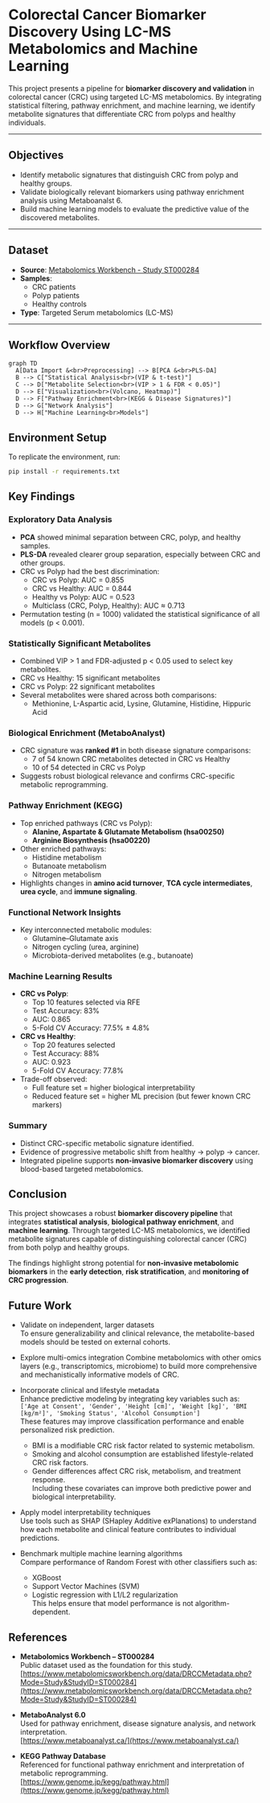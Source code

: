 # Colorectal Cancer Biomarker Discovery Using LC-MS Metabolomics and Machine Learning

This project presents a pipeline for **biomarker discovery and validation** in colorectal cancer (CRC) using targeted LC-MS metabolomics. By integrating statistical filtering, pathway enrichment, and machine learning, we identify metabolite signatures that differentiate CRC from polyps and healthy individuals.

---

## Objectives

- Identify metabolic signatures that distinguish CRC from polyp and healthy groups.
- Validate biologically relevant biomarkers using pathway enrichment analysis using Metaboanalst 6.
- Build machine learning models to evaluate the predictive value of the discovered metabolites.

---

## Dataset

- **Source**: [Metabolomics Workbench - Study ST000284](https://www.metabolomicsworkbench.org)
- **Samples**:
  - CRC patients
  - Polyp patients
  - Healthy controls
- **Type**: Targeted Serum metabolomics (LC-MS)

---

## Workflow Overview

```mermaid
graph TD
  A[Data Import &<br>Preprocessing] --> B[PCA &<br>PLS-DA]
  B --> C["Statistical Analysis<br>(VIP & t-test)"]
  C --> D["Metabolite Selection<br>(VIP > 1 & FDR < 0.05)"]
  D --> E["Visualization<br>(Volcano, Heatmap)"]
  D --> F["Pathway Enrichment<br>(KEGG & Disease Signatures)"]
  D --> G["Network Analysis"]
  D --> H["Machine Learning<br>Models"]
```



## Environment Setup

To replicate the environment, run:

```bash
pip install -r requirements.txt
```


## Key Findings

### Exploratory Data Analysis
- **PCA** showed minimal separation between CRC, polyp, and healthy samples.
- **PLS-DA** revealed clearer group separation, especially between CRC and other groups.
- CRC vs Polyp had the best discrimination:
  - CRC vs Polyp: AUC = 0.855
  - CRC vs Healthy: AUC = 0.844
  - Healthy vs Polyp: AUC = 0.523
  - Multiclass (CRC, Polyp, Healthy): AUC ≈ 0.713
- Permutation testing (n = 1000) validated the statistical significance of all models (p < 0.001).

### Statistically Significant Metabolites
- Combined VIP > 1 and FDR-adjusted p < 0.05 used to select key metabolites.
- CRC vs Healthy: 15 significant metabolites
- CRC vs Polyp: 22 significant metabolites
- Several metabolites were shared across both comparisons:
  - Methionine, L-Aspartic acid, Lysine, Glutamine, Histidine, Hippuric Acid

### Biological Enrichment (MetaboAnalyst)
- CRC signature was **ranked #1** in both disease signature comparisons:
  - 7 of 54 known CRC metabolites detected in CRC vs Healthy
  - 10 of 54 detected in CRC vs Polyp
- Suggests robust biological relevance and confirms CRC-specific metabolic reprogramming.

### Pathway Enrichment (KEGG)
- Top enriched pathways (CRC vs Polyp):
  - **Alanine, Aspartate & Glutamate Metabolism (hsa00250)**
  - **Arginine Biosynthesis (hsa00220)**
- Other enriched pathways:
  - Histidine metabolism
  - Butanoate metabolism
  - Nitrogen metabolism
- Highlights changes in **amino acid turnover**, **TCA cycle intermediates**, **urea cycle**, and **immune signaling**.

### Functional Network Insights
- Key interconnected metabolic modules:
  - Glutamine–Glutamate axis
  - Nitrogen cycling (urea, arginine)
  - Microbiota-derived metabolites (e.g., butanoate)

### Machine Learning Results
- **CRC vs Polyp**:
  - Top 10 features selected via RFE
  - Test Accuracy: 83%
  - AUC: 0.865
  - 5-Fold CV Accuracy: 77.5% ± 4.8%
- **CRC vs Healthy**:
  - Top 20 features selected
  - Test Accuracy: 88%
  - AUC: 0.923
  - 5-Fold CV Accuracy: 77.8%
- Trade-off observed:
  - Full feature set = higher biological interpretability
  - Reduced feature set = higher ML precision (but fewer known CRC markers)

### Summary
- Distinct CRC-specific metabolic signature identified.
- Evidence of progressive metabolic shift from healthy → polyp → cancer.
- Integrated pipeline supports **non-invasive biomarker discovery** using blood-based targeted metabolomics.

## Conclusion

This project showcases a robust **biomarker discovery pipeline** that integrates **statistical analysis**, **biological pathway enrichment**, and **machine learning**. Through targeted LC-MS metabolomics, we identified metabolite signatures capable of distinguishing colorectal cancer (CRC) from both polyp and healthy groups. 

The findings highlight strong potential for **non-invasive metabolomic biomarkers** in the **early detection**, **risk stratification**, and **monitoring of CRC progression**.

## Future Work

- Validate on independent, larger datasets  
  To ensure generalizability and clinical relevance, the metabolite-based models should be tested on external cohorts.

- Explore multi-omics integration 
  Combine metabolomics with other omics layers (e.g., transcriptomics, microbiome) to build more comprehensive and mechanistically informative models of CRC.

- Incorporate clinical and lifestyle metadata  
  Enhance predictive modeling by integrating key variables such as:  
  `['Age at Consent', 'Gender', 'Height [cm]', 'Weight [kg]', 'BMI [kg/m²]', 'Smoking Status', 'Alcohol Consumption']`  
  These features may improve classification performance and enable personalized risk prediction.  
  - BMI is a modifiable CRC risk factor related to systemic metabolism.  
  - Smoking and alcohol consumption are established lifestyle-related CRC risk factors.  
  - Gender differences affect CRC risk, metabolism, and treatment response.  
  Including these covariates can improve both predictive power and biological interpretability.

- Apply model interpretability techniques  
  Use tools such as SHAP (SHapley Additive exPlanations) to understand how each metabolite and clinical feature contributes to individual predictions.

- Benchmark multiple machine learning algorithms  
  Compare performance of Random Forest with other classifiers such as:
  - XGBoost
  - Support Vector Machines (SVM)
  - Logistic regression with L1/L2 regularization  
  This helps ensure that model performance is not algorithm-dependent.

## References

- **Metabolomics Workbench – ST000284**  
  Public dataset used as the foundation for this study.  
  [https://www.metabolomicsworkbench.org/data/DRCCMetadata.php?Mode=Study&StudyID=ST000284](https://www.metabolomicsworkbench.org/data/DRCCMetadata.php?Mode=Study&StudyID=ST000284)

- **MetaboAnalyst 6.0**  
  Used for pathway enrichment, disease signature analysis, and network interpretation.  
  [https://www.metaboanalyst.ca/](https://www.metaboanalyst.ca/)

- **KEGG Pathway Database**  
  Referenced for functional pathway enrichment and interpretation of metabolic reprogramming.  
  [https://www.genome.jp/kegg/pathway.html](https://www.genome.jp/kegg/pathway.html)




